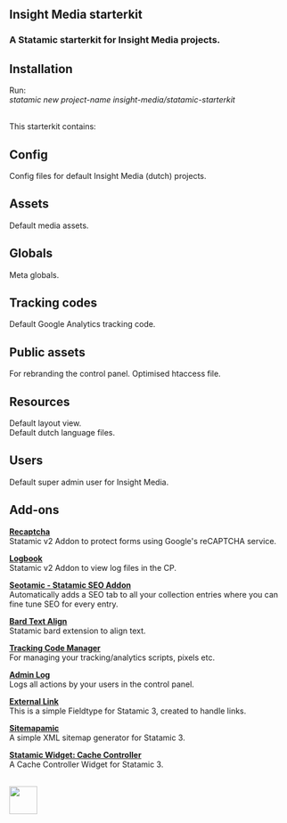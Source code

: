 ## Insight Media starterkit
### A Statamic starterkit for Insight Media projects.

## Installation
Run:<br>
*statamic new project-name insight-media/statamic-starterkit*


<br>
This starterkit contains:

## Config
Config files for default Insight Media (dutch) projects.

## Assets
Default media assets.

## Globals
Meta globals.

## Tracking codes
Default Google Analytics tracking code.

## Public assets
For rebranding the control panel.
Optimised htaccess file.

## Resources
Default layout view.<br>
Default dutch language files.

## Users
Default super admin user for Insight Media.

## Add-ons

**[Recaptcha](https://github.com/aryehraber/statamic-recaptcha)** <br>
Statamic v2 Addon to protect forms using Google's reCAPTCHA service.

**[Logbook](https://github.com/insight-media/statamic-logbook)** <br>
Statamic v2 Addon to view log files in the CP.

**[Seotamic - Statamic SEO Addon](https://github.com/insight-media/seotamic)** <br>
Automatically adds a SEO tab to all your collection entries where you can fine tune SEO for every entry.

**[Bard Text Align](https://github.com/OptimoApps/statamic-bard-text-align)** <br>
Statamic bard extension to align text.

**[Tracking Code Manager](https://github.com/simonridley/tracking-code-manager)** <br>
For managing your tracking/analytics scripts, pixels etc.

**[Admin Log](https://github.com/webographen/statamic-admin-log)** <br>
Logs all actions by your users in the control panel.

**[External Link](https://github.com/jonassiewertsen/statamic-external-link)** <br>
This is a simple Fieldtype for Statamic 3, created to handle links.

**[Sitemapamic](https://github.com/mitydigital/statamic-sitemapamic)** <br>
A simple XML sitemap generator for Statamic 3.

**[Statamic Widget: Cache Controller](https://github.com/webographen/statamic-widget-cache-controller)** <br>
A Cache Controller Widget for Statamic 3.


<br>
<img src="https://www.insight-media.be/images/logo.svg" height="50">
<br>
